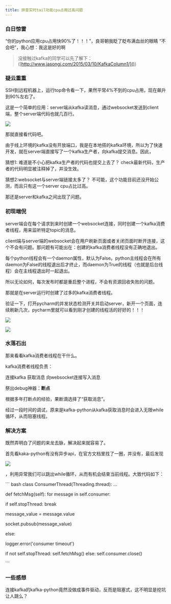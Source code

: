 ```yaml
---
title: 排查实时tail功能cpu占用过高问题
---
```


### 白日惊雷
“你的python应用cpu占用快90%了！！！”，良哥朝我眨了眨布满血丝的眼睛
“不会吧”，我心想：我这是好的啊

> 没接触过kafka的同学可以先了解下：([http://www.jasongj.com/2015/03/10/KafkaColumn1/]())

### 疑云重重
SSH到远程机器上，运行top命令看一下，果然平常4%不到的cpu占用，现在飙升到90%左右了。

这是一个简单的应用：server端从kafka读消息，通过websocket发送到client端，整个server端代码也就几百行。

 ![][image-1]

那就直接看代码吧。

由于线上环境的kafka没有开放端口，我是在本地搭的kafka环境，所以为了快速开发，就在server端直接写了一个kafka生产者，向kafka提交消息。因此，

猜想1: 难道是不小心把kafka生产者的代码也提交上去了？
check最新代码，生产者的代码明显被注释掉了，并没生效。

猜想2:websocket与server端链接太多了？
不可能，这个功能目前还没开始公测，而且只有这一个server cpu占比过高。

那还是server和kafka之间出现了问题。

### 初现端倪

server端会在每个请求到来时创建一个websocket连接，同时创建一个kafka消费者线程，用来监听特定topic的消息。

client端与server端的websocket会在用户刷新页面或者关闭页面时断开连接，这个不会有问题。那问题有可能出在：创建的kafka消费者线程没有正确地退出。

每个python线程会有一个daemon属性，默认为False。python主线程会在所有daemon为False的线程退出后才终止，而daemon为True的线程（也就是后台线程）会在主线程退出时一起退出。

所以无论如何，每次发布时都是重启整个进程，不会有资源回收失败的问题。

那就是在server运行时创建了过多的kafka消费者线程。

验证一下，打开pycharm的并发状态检测开关并启动server，新开一个页面，连续刷新几次，pycharm里就可以看到刚才创建的线程活的好好的！！！


 ![][image-2]


 ![][image-3]



### 水落石出

那来看看kafka消费者线程在干什么。

kafka消费者线程负责：

连接kafka
获取消息
向websocket连接写入消息

祭出debug神器：**断点**

根据多年打断点的经验，果断滴选择了“获取消息”。

经过一段时间的调试，原来是kafka-python从kafka获取消息时会进入无限while循环，从而阻塞线程。

### 解决方案

既然弄明白了问题的来龙去脉，解决起来就容易了。

首先看kaka-python有没有异步api，在官方文档里找了一圈，并没有，最后发现

  ![][image-4]

，利用异常我们可以跳出while循环，从而有机会结束当前线程。大致代码如下：

\`\`\` bash
class ConsumerThread(Threading.thread):
...

def fetchMsg(self):
for message in self.consumer:

if self.stopThread:
break

message_value = message.value

socket.pubsub(message_value)

else:

logger.error('consumer timeout')

if not self.stopThread:
self.fetchMsg()
else:
self.consumer.close()  
  

\`\`\`


### 一些感想
连接kafka的kafka-python竟然没做成事件驱动，反而是阻塞式，这不明显是挖坑让人跳么？







[image-1]:	http://thumbnail0.baidupcs.com/thumbnail/41068cd358a4c1e54fccccc0c8a21f7a?fid=2131476654-250528-859482810738643&time=1461927600&rt=sh&sign=FDTAER-DCb740ccc5511e5e8fedcff06b081203-w6bIrlSrrhUo91Kz/TJ9PCJOZow=&expires=8h&chkv=0&chkbd=0&chkpc=&dp-logid=2778970785619369205&dp-callid=0&size=c710_u400&quality=100
[image-2]:	http://thumbnail0.baidupcs.com/thumbnail/5b6e68007fd95f5665165cc17c376994?fid=2131476654-250528-451475596297432&time=1461927600&rt=sh&sign=FDTAER-DCb740ccc5511e5e8fedcff06b081203-2ZhV9Lc80SiGzN8rCoiRw9/b93k=&expires=8h&chkv=0&chkbd=0&chkpc=&dp-logid=2778988517329714021&dp-callid=0&size=c710_u400&quality=100
[image-3]:	http://img4.imgtn.bdimg.com/it/u=157241173,3207275343&fm=21&gp=0.jpg
[image-4]:	http://thumbnail0.baidupcs.com/thumbnail/f5b97157ebc4afe2558679b624053633?fid=2131476654-250528-1095680773004622&time=1461927600&rt=sh&sign=FDTAER-DCb740ccc5511e5e8fedcff06b081203-EK6Wms6ddskmVZifO0UJSHTA2+A=&expires=8h&chkv=0&chkbd=0&chkpc=&dp-logid=2779005777808797132&dp-callid=0&size=c710_u400&quality=100